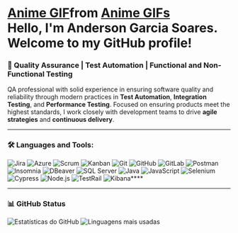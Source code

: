 # <div class="tenor-gif-embed" data-postid="5633575983550771223" data-share-method="host" data-aspect-ratio="1.33333" data-width="100%"><a href="https://tenor.com/view/anime-gif-5633575983550771223">Anime GIF</a>from <a href="https://tenor.com/search/anime-gifs">Anime GIFs</a></div> <script type="text/javascript" async src="https://tenor.com/embed.js"></script> Hello, I'm Anderson Garcia Soares. Welcome to my GitHub profile!

### 🧪 Quality Assurance | Test Automation | Functional and Non-Functional Testing

QA professional with solid experience in ensuring software quality and reliability through modern practices in **Test Automation**, **Integration Testing**, and **Performance Testing**. Focused on ensuring products meet the highest standards, I work closely with development teams to drive **agile strategies** and **continuous delivery**.

---

### 🛠️ Languages and Tools:
![Jira](https://img.shields.io/badge/-Jira-0052CC?logo=jira&logoColor=white)
![Azure](https://img.shields.io/badge/-Azure-0078D4?logo=microsoft-azure&logoColor=white)
![Scrum](https://img.shields.io/badge/-Scrum-6DB33F?logo=scrumalliance&logoColor=white)
![Kanban](https://img.shields.io/badge/-Kanban-007AC0?logo=kanban&logoColor=white)
![Git](https://img.shields.io/badge/-Git-F05032?logo=git&logoColor=white)
![GitHub](https://img.shields.io/badge/-GitHub-181717?logo=github&logoColor=white)
![GitLab](https://img.shields.io/badge/-GitLab-FC6D26?logo=gitlab&logoColor=white)
![Postman](https://img.shields.io/badge/-Postman-FF6C37?logo=postman&logoColor=white)
![Insomnia](https://img.shields.io/badge/-Insomnia-5849BE?logo=insomnia&logoColor=white)
![DBeaver](https://img.shields.io/badge/-DBeaver-372927?logo=dbeaver&logoColor=white)
![SQL Server](https://img.shields.io/badge/-SQL_Server-CC2927?logo=microsoft-sql-server&logoColor=white)
![Java](https://img.shields.io/badge/-Java-007396?logo=java&logoColor=white)
![JavaScript](https://img.shields.io/badge/-JavaScript-F7DF1E?logo=javascript&logoColor=black)
![Selenium](https://img.shields.io/badge/-Selenium-43B02A?logo=selenium&logoColor=white)
![Cypress](https://img.shields.io/badge/-Cypress-17202C?logo=cypress&logoColor=white)
![Node.js](https://img.shields.io/badge/-Node.js-339933?logo=node.js&logoColor=white)
![TestRail](https://img.shields.io/badge/-TestRail-FF6C37?logo=testrail&logoColor=white)
![Kibana](https://img.shields.io/badge/-Kibana-005571?logo=kibana&logoColor=white)****


---

### 📊 GitHub Status
![Estatísticas do GitHub](https://github-readme-stats.vercel.app/api?username=andersongarciasoares-ek3&show_icons=true&theme=radical)
![Linguagens mais usadas](https://github-readme-stats.vercel.app/api/top-langs/?username=andersongarciasoares-ek3&layout=compact&theme=radical)
